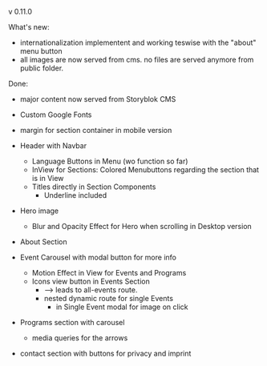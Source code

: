 v 0.11.0

What's new:

- internationalization implementent and working teswise with the "about" menu button
- all images are now served from cms. no files are served anymore from public folder.

Done:

- major content now served from Storyblok CMS
- Custom Google Fonts
- margin for section container in mobile version
- Header with Navbar
  - Language Buttons in Menu (wo function so far)
  - InView for Sections: Colored Menubuttons regarding the section that is in View
  - Titles directly in Section Components
    - Underline included
- Hero image
  - Blur and Opacity Effect for Hero when scrolling in Desktop version
- About Section
- Event Carousel with modal button for more info

  - Motion Effect in View for Events and Programs
  - Icons view button in Events Section
    - --> leads to all-events route.
    - nested dynamic route for single Events
      - in Single Event modal for image on click

- Programs section with carousel
  - media queries for the arrows
- contact section with buttons for privacy and imprint
